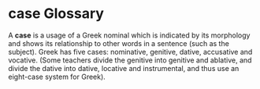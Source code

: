 # case Glossary

A **case** is a usage of a Greek nominal which is indicated by its morphology and shows its relationship to other words in a sentence (such as the subject). Greek has five cases: nominative, genitive, dative, accusative and vocative. (Some teachers divide the genitive into genitive and ablative, and divide the dative into dative, locative and instrumental, and thus use an eight-case system for Greek).


